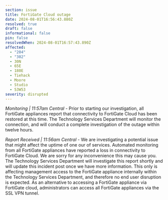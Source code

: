 ```yaml
---
section: issue
title: FortiGate Cloud outage
date: 2024-08-01T16:56:43.880Z
resolved: true
draft: false
informational: false
pin: false
resolvedWhen: 2024-08-01T16:57:43.890Z
affected:
  - "204"
  - "302"
  - 30N
  - 65E
  - 180E
  - Tiehack
  - Moore
  - Studio
  - 53W53
severity: disrupted
---
```

*Monitoring | 11:57am Central* - Prior to starting our investigation, all FortiGate appliances report that connectivity to FortiGate Cloud has been restored at this time. The Technology Services Department will monitor the connection, and will conduct a complete investigation of the outage within twelve hours.

*Report Received | 11:56am Central* - We are investigating a potential issue that might affect the uptime of one our of services. Automated monitoring from all FortiGate appliances have reported a loss in connectivity to FortiGate Cloud. We are sorry for any inconvenience this may cause you. The Technology Services Department will investigate this report shortly and will update this incident post once we have more information. This only is affecting management access to the FortiGate appliance internally within the Technology Services Department, and therefore no end user disruption is expected. As an alternative to accessing a FortiGate appliance via FortiGate cloud, administrators can access all FortiGate appliances via the SSL VPN tunnel.